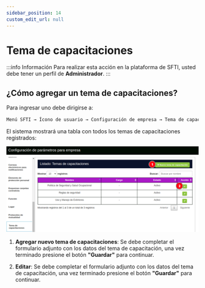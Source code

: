 ```yaml
---
sidebar_position: 14
custom_edit_url: null
---
```

# Tema de capacitaciones

:::info Información 
Para realizar esta acción en la plataforma de SFTI, usted debe tener un perfil de **Administrador**.
:::

## ¿Cómo agregar un tema de capacitaciones?
Para ingresar uno debe dirigirse a:

<div align="center">

```bash
Menú SFTI → Ícono de usuario → Configuración de empresa → Tema de capacitaciones
```
</div>

El sistema mostrará una tabla con todos los temas de capacitaciones registrados:

<div align="center">

![temas de capacitación](/img/img_manual/img_configuracion/2023-08-08_09-55.png)

</div>

1. **Agregar nuevo tema de capacitaciones**: Se debe completar el formulario adjunto con los datos del tema de capacitación, una vez terminado presione el botón **"Guardar"** para continuar.

2. **Editar**: Se debe completar el formulario adjunto con los datos del tema de capacitación, una vez terminado presione el botón **"Guardar"** para continuar.
